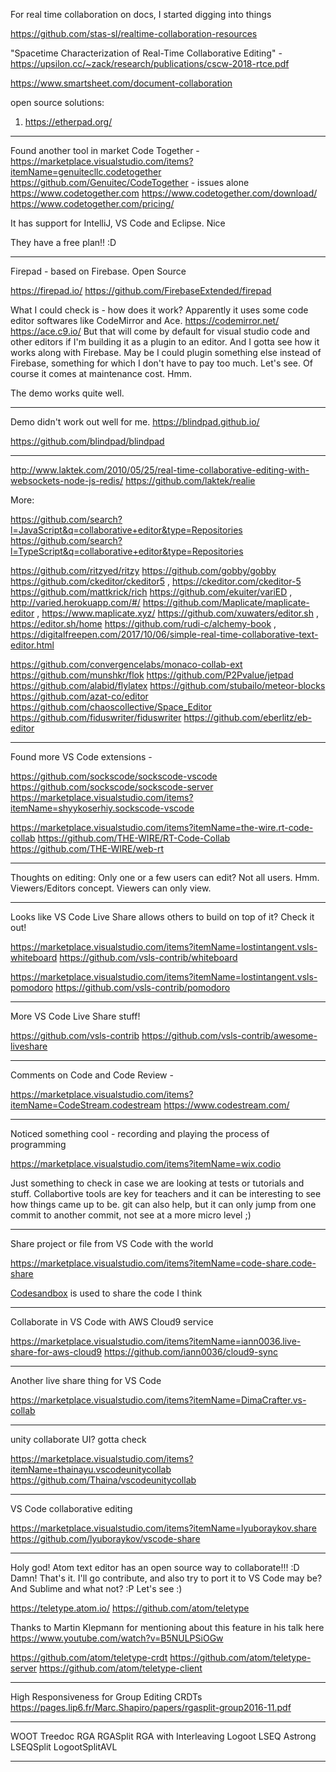 For real time collaboration on docs, I started digging into things

https://github.com/stas-sl/realtime-collaboration-resources

"Spacetime Characterization of Real-Time Collaborative Editing" -
https://upsilon.cc/~zack/research/publications/cscw-2018-rtce.pdf

https://www.smartsheet.com/document-collaboration

open source solutions:
1.  https://etherpad.org/

---
Found another tool in market Code Together -
https://marketplace.visualstudio.com/items?itemName=genuitecllc.codetogether
https://github.com/Genuitec/CodeTogether - issues alone
https://www.codetogether.com
https://www.codetogether.com/download/
https://www.codetogether.com/pricing/

It has support for IntelliJ, VS Code and Eclipse. Nice

They have a free plan!! :D 

---

Firepad - based on Firebase. Open Source

https://firepad.io/
https://github.com/FirebaseExtended/firepad

What I could check is - how does it work? Apparently it uses some code editor
softwares like CodeMirror and Ace.  https://codemirror.net/ https://ace.c9.io/
But that will come by default for visual
studio code and other editors if I'm building it as a plugin to an editor. 
And I gotta see how it works along with Firebase. May be I could plugin
something else instead of Firebase, something for which I don't have to pay too
much. Let's see. Of course it comes at maintenance cost. Hmm.

The demo works quite well.

---

Demo didn't work out well for me. https://blindpad.github.io/

https://github.com/blindpad/blindpad

---

http://www.laktek.com/2010/05/25/real-time-collaborative-editing-with-websockets-node-js-redis/
https://github.com/laktek/realie

More:

https://github.com/search?l=JavaScript&q=collaborative+editor&type=Repositories
https://github.com/search?l=TypeScript&q=collaborative+editor&type=Repositories

https://github.com/ritzyed/ritzy
https://github.com/gobby/gobby
https://github.com/ckeditor/ckeditor5 , https://ckeditor.com/ckeditor-5
https://github.com/mattkrick/rich
https://github.com/ekuiter/variED , http://varied.herokuapp.com/#/
https://github.com/Maplicate/maplicate-editor , https://www.maplicate.xyz/
https://github.com/xuwaters/editor.sh , https://editor.sh/home
https://github.com/rudi-c/alchemy-book  , https://digitalfreepen.com/2017/10/06/simple-real-time-collaborative-text-editor.html

https://github.com/convergencelabs/monaco-collab-ext
https://github.com/munshkr/flok
https://github.com/P2Pvalue/jetpad
https://github.com/alabid/flylatex
https://github.com/stubailo/meteor-blocks
https://github.com/azat-co/editor
https://github.com/chaoscollective/Space_Editor
https://github.com/fiduswriter/fiduswriter
https://github.com/eberlitz/eb-editor

---

Found more VS Code extensions -

https://github.com/sockscode/sockscode-vscode
https://github.com/sockscode/sockscode-server
https://marketplace.visualstudio.com/items?itemName=shyykoserhiy.sockscode-vscode

https://marketplace.visualstudio.com/items?itemName=the-wire.rt-code-collab
https://github.com/THE-WIRE/RT-Code-Collab
https://github.com/THE-WIRE/web-rt

---

Thoughts on editing:
Only one or a few users can edit? Not all users. Hmm. Viewers/Editors concept.
Viewers can only view.

---

Looks like VS Code Live Share allows others to build on top of it? Check it
out!

https://marketplace.visualstudio.com/items?itemName=lostintangent.vsls-whiteboard
https://github.com/vsls-contrib/whiteboard

https://marketplace.visualstudio.com/items?itemName=lostintangent.vsls-pomodoro
https://github.com/vsls-contrib/pomodoro

---

More VS Code Live Share stuff! 

https://github.com/vsls-contrib
https://github.com/vsls-contrib/awesome-liveshare

---

Comments on Code and Code Review - 

https://marketplace.visualstudio.com/items?itemName=CodeStream.codestream
https://www.codestream.com/

---

Noticed something cool - recording and playing the process of programming

https://marketplace.visualstudio.com/items?itemName=wix.codio

Just something to check in case we are looking at tests or tutorials and
stuff. Collabortive tools are key for teachers and it can be interesting to
see how things came up to be. git can also help, but it can only jump from
one commit to another commit, not see at a more micro level ;)

---

Share project or file from VS Code with the world

https://marketplace.visualstudio.com/items?itemName=code-share.code-share

[Codesandbox](https://codesandbox.io) is used to share the code I think

---

Collaborate in VS Code with AWS Cloud9 service

https://marketplace.visualstudio.com/items?itemName=iann0036.live-share-for-aws-cloud9
https://github.com/iann0036/cloud9-sync

---

Another live share thing for VS Code

https://marketplace.visualstudio.com/items?itemName=DimaCrafter.vs-collab

---

unity collaborate UI? gotta check

https://marketplace.visualstudio.com/items?itemName=thainayu.vscodeunitycollab
https://github.com/Thaina/vscodeunitycollab

---

VS Code collaborative editing

https://marketplace.visualstudio.com/items?itemName=lyuboraykov.share
https://github.com/lyuboraykov/vscode-share

---

Holy god! Atom text editor has an open source way to collaborate!!! :D
Damn! That's it. I'll go contribute, and also try to port it to VS Code
may be? And Sublime and what not? :P Let's see :)

https://teletype.atom.io/
https://github.com/atom/teletype

Thanks to Martin Klepmann for mentioning about this feature in his talk
here https://www.youtube.com/watch?v=B5NULPSiOGw

https://github.com/atom/teletype-crdt
https://github.com/atom/teletype-server
https://github.com/atom/teletype-client

---

High Responsiveness for Group Editing CRDTs
https://pages.lip6.fr/Marc.Shapiro/papers/rgasplit-group2016-11.pdf

---

WOOT
Treedoc
RGA
RGASplit
RGA with Interleaving
Logoot
LSEQ
Astrong
LSEQSplit
LogootSplitAVL

---

